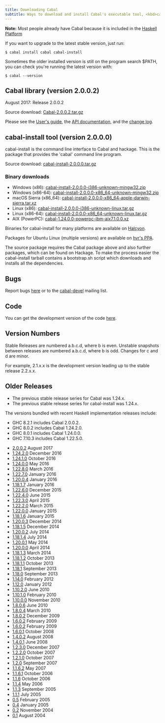 ```yaml
---
title: Downloading Cabal
subtitle: Ways to download and install Cabal's executable tool, <kbd>cabal-install:exe:cabal</kbd>.
---
```


**Note:** Most people already have Cabal because it is included in the [Haskell Platform](http://www.haskell.org/platform/)

If you want to upgrade to the latest stable version, just run:

    $ cabal install cabal cabal-install

Sometimes the older installed version is still on the program search $PATH, you can check you're running the latest version with:

    $ cabal --version

## Cabal library (version 2.0.0.2)
August 2017: Release 2.0.0.2

Source download: [Cabal-2.0.0.2.tar.gz](release/cabal-2.0.0.2/Cabal-2.0.0.2.tar.gz)

Please see the [User's guide](release/cabal-2.0.0.2/doc/users-guide/), the [API documentation](release/cabal-2.0.0.2/doc/API/Cabal/), and the [change log](release/cabal-2.0.0.2/changelog).

## cabal-install tool (version 2.0.0.0)
cabal-install is the command line interface to Cabal and hackage.
This is the package that provides the 'cabal' command line program.

Source download: [cabal-install-2.0.0.0.tar.gz](release/cabal-install-2.0.0.0/cabal-install-2.0.0.0.tar.gz)

### Binary downloads

* Windows (x86): [cabal-install-2.0.0.0-i386-unknown-mingw32.zip](release/cabal-install-2.0.0.0/cabal-install-2.0.0.0-i386-unknown-mingw32.zip)
* Windows (x86-64): [cabal-install-2.0.0.0-x86_64-unknown-mingw32.zip](release/cabal-install-2.0.0.0/cabal-install-2.0.0.0-x86_64-unknown-mingw32.zip)
* macOS Sierra (x86_64): [cabal-install-2.0.0.0-x86_64-apple-darwin-sierra.tar.xz](release/cabal-install-2.0.0.0/cabal-install-2.0.0.0-x86_64-apple-darwin-sierra.tar.xz)
* Linux (x86): [cabal-install-2.0.0.0-i386-unknown-linux.tar.gz](release/cabal-install-2.0.0.0/cabal-install-2.0.0.0-i386-unknown-linux.tar.gz)
* Linux (x86-64): [cabal-install-2.0.0.0-x86_64-unknown-linux.tar.gz](release/cabal-install-2.0.0.0/cabal-install-2.0.0.0-x86_64-unknown-linux.tar.gz)
* AIX (PowerPC): [cabal-1.24.0.0-powerpc-ibm-aix7.1.0.0.xz](release/cabal-install-1.24.0.0/cabal-1.24.0.0-powerpc-ibm-aix7.1.0.0.xz)

Binaries for cabal-install for many platforms are available on [Halcyon](https://halcyon.sh/).

Packages for Ubuntu Linux (multiple versions) are available on [hvr's PPA](https://launchpad.net/~hvr/+archive/ubuntu/ghc).

The source package requires the Cabal package above and also further packages,
which can be found on Hackage. To make the process easier the cabal-install
tarball contains a bootstrap.sh script which downloads and installs all the
dependencies.

## Bugs
Report bugs [here](https://github.com/haskell/cabal/issues) or to the [cabal-devel](mailto:cabal-devel@haskell.org)  mailing list.

## Code
You can get the development version of the code [here](code.html).

## Version Numbers
Stable Releases are numbered a.b.c.d, where b is even. Unstable snapshots between releases are numbered a.b.c.d, where b is odd. Changes for c and d are minor.

For example, 2.1.x.x is the development version leading up to the stable release 2.2.x.x.

## Older Releases

* The previous stable release series for Cabal was 1.24.x.
* The previous stable release series for cabal-install was 1.24.x.

The versions bundled with recent Haskell implementation releases include:

* GHC 8.2.1 includes Cabal 2.0.0.2.
* GHC 8.0.2 includes Cabal 1.24.2.0.
* GHC 8.0.1 includes Cabal 1.24.0.0.
* GHC 7.10.3 includes Cabal 1.22.5.0.

<!-- GHC 7.8.4 includes Cabal 1.18.1.5. -->
<!-- GHC 7.8.1 includes Cabal 1.18.1.3. -->
<!-- GHC 7.4.1 includes Cabal 1.14.0. -->
<!-- GHC 7.2.2 includes Cabal 1.12.0. -->
<!-- GHC 7.0.4 includes Cabal 1.10.2.0. -->
<!-- GHC 6.12.3 includes Cabal 1.8.0.6. -->
<!-- GHC 6.10.4 includes Cabal 1.6.0.3. -->
<!-- GHC 6.8.3 includes Cabal 1.2.4.0. -->
<!-- GHC 6.6.1 includes Cabal 1.1.6.2. -->
<!-- Hugs98 September 2006 includes Cabal 1.1.5.9.2 (the 2nd release candidate for 1.1.6). -->
<!-- nhc98 1.20 includes Cabal-1.2.2.0. -->


* [2.0.0.2](release/cabal-2.0.0.2/Cabal-2.0.0.2.tar.gz) August 2017
* [1.24.2.0](release/cabal-1.24.2.0/Cabal-1.24.2.0.tar.gz) December 2016
* [1.24.1.0](release/cabal-1.24.1.0/Cabal-1.24.1.0.tar.gz) October 2016
* [1.24.0.0](release/cabal-1.24.0.0/Cabal-1.24.0.0.tar.gz) May 2016
* [1.22.8.0](release/cabal-1.22.8.0/Cabal-1.22.8.0.tar.gz) March 2016
* [1.22.7.0](release/cabal-1.22.7.0/Cabal-1.22.7.0.tar.gz) January 2016
* [1.20.0.4](release/cabal-1.20.0.4/Cabal-1.20.0.4.tar.gz) January 2016
* [1.18.1.7](release/cabal-1.18.1.7/Cabal-1.18.1.7.tar.gz) January 2016
* [1.22.6.0](release/cabal-1.22.6.0/Cabal-1.22.6.0.tar.gz) December 2015
* [1.22.4.0](release/cabal-1.22.4.0/Cabal-1.22.4.0.tar.gz) June 2015
* [1.22.3.0](release/cabal-1.22.3.0/Cabal-1.22.3.0.tar.gz) April 2015
* [1.22.2.0](release/cabal-1.22.2.0/Cabal-1.22.2.0.tar.gz) March 2015
* [1.22.0.0](release/cabal-1.22.0.0/Cabal-1.22.0.0.tar.gz) January 2015
* [1.18.1.6](release/cabal-1.18.1.6/Cabal-1.18.1.6.tar.gz) January 2015
* [1.20.0.3](release/cabal-1.20.0.3/Cabal-1.20.0.3.tar.gz) December 2014
* [1.18.1.5](release/cabal-1.18.1.5/Cabal-1.18.1.5.tar.gz) December 2014
* [1.20.0.2](release/cabal-1.20.0.2/Cabal-1.20.0.2.tar.gz) July 2014
* [1.18.1.4](release/cabal-1.18.1.4/Cabal-1.18.1.4.tar.gz) July 2014
* [1.20.0.1](release/cabal-1.20.0.1/Cabal-1.20.0.1.tar.gz) May 2014
* [1.20.0.0](release/cabal-1.20.0.0/Cabal-1.20.0.0.tar.gz) April 2014
* [1.18.1.3](release/cabal-1.18.1.3/Cabal-1.18.1.3.tar.gz) March 2014
* [1.18.1.2](release/cabal-1.18.1.2/Cabal-1.18.1.2.tar.gz) October 2013
* [1.18.1.1](release/cabal-1.18.1.1/Cabal-1.18.1.1.tar.gz) October 2013
* [1.18.1](release/cabal-1.18.1/Cabal-1.18.1.tar.gz) September 2013
* [1.18.0](release/cabal-1.18.0/Cabal-1.18.0.tar.gz) September 2013
* [1.14.0](release/cabal-1.14.0/Cabal-1.14.0.tar.gz) February 2012
* [1.12.0](release/cabal-1.12.0/Cabal-1.12.0.tar.gz) January 2012
* [1.10.2.0](release/cabal-1.10.2.0/Cabal-1.10.2.0.tar.gz) June 2010
* [1.10.1.0](release/cabal-1.10.1.0/Cabal-1.10.1.0.tar.gz) February 2010
* [1.10.0.0](release/cabal-1.10.0.0/Cabal-1.10.0.0.tar.gz) November 2010
* [1.8.0.6](release/cabal-1.8.0.6/Cabal-1.8.0.6.tar.gz) June 2010
* [1.8.0.4](release/cabal-1.8.0.4/Cabal-1.8.0.4.tar.gz) March 2010
* [1.8.0.2](release/cabal-1.8.0.2/Cabal-1.8.0.2.tar.gz) December 2009
* [1.6.0.2](release/cabal-1.6.0.2/Cabal-1.6.0.2.tar.gz) February 2009
* [1.6.0.2](release/cabal-1.6.0.2/Cabal-1.6.0.2.tar.gz) February 2009
* [1.6.0.1](release/cabal-1.6.0.1/Cabal-1.6.0.1.tar.gz) October 2008
* [1.4.0.2](release/cabal-1.4.0.2/Cabal-1.4.0.2.tar.gz) August 2008
* [1.4.0.1](release/cabal-1.4.0.1/Cabal-1.4.0.1.tar.gz) June 2008
* [1.2.3.0](release/cabal-1.2.3.0/cabal-1.2.3.0.tar.gz) December 2007
* [1.2.2.0](release/cabal-1.2.2.0/cabal-1.2.2.0.tar.gz) October 2007
* [1.2.1.0](release/cabal-1.2.1.0/cabal-1.2.1.0.tar.gz) October 2007
* [1.2.0](release/cabal-1.1.6.2/cabal-1.1.6.2.tar.gz) September 2007
* [1.1.6.2](release/cabal-1.1.6.2/cabal-1.1.6.2.tar.gz) May 2007
* [1.1.6.1](release/cabal-1.1.6.1/cabal-1.1.6.1.tar.gz) October 2006
* [1.1.6](release/cabal-1.1.6/cabal-1.1.6.tar.gz) October 2006
* [1.1.4](release/cabal-1.1.4/cabal-1.1.4.tar.gz) May 2006
* [1.1.3](release/cabal-1.1.3/cabal-1.1.3.tar.gz) September 2005
* [1.1.1](release/old/cabal-1.1.1/cabal-1.1.1.tar.gz) July 2005
* [0.5](release/old/cabal-0.5.tgz) February 2005
* [0.4](release/old/cabal-0.4.tgz) January 2005
* [0.2](release/old/cabal-0.2.tgz) November 2004
* [0.1](release/old/cabal-0.1.tgz) August 2004
